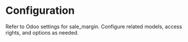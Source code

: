# Configuration

Refer to Odoo settings for sale_margin. Configure related models, access rights, and options as needed.
